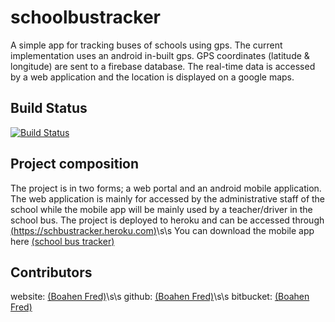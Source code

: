 # schoolbustracker
A simple app for tracking buses of schools using gps. The current implementation uses an android in-built gps. 
GPS coordinates (latitude & longitude) are sent to a firebase database. The real-time data is accessed by a web application and the location is displayed on a google maps.  


## Build Status
[![Build Status](https://travis-ci.org/QuabenaBoahen/schoolbustracker.svg?branch=master)](https://travis-ci.org/QuabenaBoahen/schoolbustracker)

## Project composition
The project is in two forms; a web portal and an android mobile application. The web application is mainly for accessed by the administrative staff of the school while the mobile app will be mainly used by a teacher/driver in the school bus.
The project is deployed to heroku and can be accessed through [(https://schbustracker.heroku.com)](https://schbustracker.herokuapp.com)\s\s
You can download the mobile app here [(school bus tracker)](https://github.com/QuabenaBoahen/schoolbustracker/mobile/sikapa.apk)

## Contributors
website:   [(Boahen Fred)](https://boaheninc.com)\s\s
github:    [(Boahen Fred)](https://github.com/quabenaboahen)\s\s
bitbucket: [(Boahen Fred)](https://bitbucket.com/quabenaboahen)


